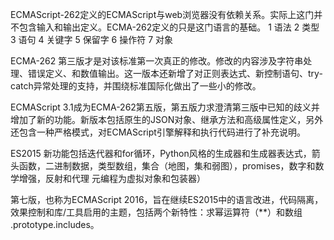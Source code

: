ECMAScript-262定义的ECMAScript与web浏览器没有依赖关系。实际上这门并不包含输入和输出定义。ECMA-262定义的只是这门语言的基础。
1 语法
2 类型
3 语句
4 关键字
5 保留字
6 操作符
7 对象

ECMA-262 第三版才是对该标准第一次真正的修改。修改的内容涉及字符串处理、错误定义、和数值输出。这一版本还新增了对正则表达式、新控制语句、try-catch异常处理的支持，并围绕标准国际化做出了一些小的修改。

ECMAScript 3.1成为ECMA-262第五版，第五版力求澄清第三版中已知的歧义并增加了新的功能。新版本包括原生的JSON对象、继承方法和高级属性定义，另外还包含一种严格模式，对ECMAScript引擎解释和执行代码进行了补充说明。

ES2015  新功能包括迭代器和for循环，Python风格的生成器和生成器表达式，箭头函数，二进制数据，类型数组，集合（地图，集和弱图），promises，数字和数学增强，反射和代理 元编程为虚拟对象和包装器）

第七版，也称为ECMAScript 2016，旨在继续ES2015中的语言改进，代码隔离，效果控制和库/工具启用的主题，包括两个新特性：求幂运算符（**）和数组 .prototype.includes。